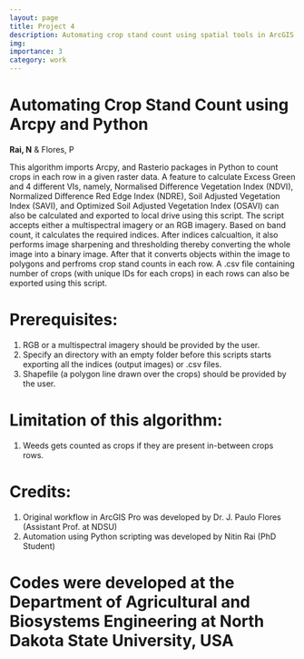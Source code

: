```yaml
---
layout: page
title: Project 4
description: Automating crop stand count using spatial tools in ArcGIS Pro
img:
importance: 3
category: work
---
```


# Automating Crop Stand Count using Arcpy and Python
<b>Rai, N</b> & Flores, P

This algorithm imports Arcpy, and Rasterio packages in Python to count crops in each row in a given raster data. A feature to calculate Excess Green and 4 different VIs, namely, Normalised Difference Vegetation Index (NDVI), Normalized Difference Red Edge Index (NDRE), Soil Adjusted Vegetation Index (SAVI), and Optimized Soil Adjusted Vegetation Index (OSAVI) can also be calculated and exported to local drive using this script. The script accepts either a multispectral imagery or an RGB imagery. Based on band count, it calculates the required indices. After indices calcualtion, it also performs image sharpening and thresholding thereby converting the whole image into a binary image. After that it converts objects within the image to polygons and perfroms crop stand counts in each row. A .csv file containing number of crops (with unique IDs for each crops) in each rows can also be exported using this script. 

# Prerequisites: 
1. RGB or a multispectral imagery should be provided by the user.
2. Specify an directory with an empty folder before this scripts starts exporting all the indices (output images) or .csv files.
3. Shapefile (a polygon line drawn over the crops) should be provided by the user.

# Limitation of this algorithm: 
1. Weeds gets counted as crops if they are present in-between crops rows.

# Credits:
1. Original workflow in ArcGIS Pro was developed by Dr. J. Paulo Flores (Assistant Prof. at NDSU)
2. Automation using Python scripting was developed by Nitin Rai (PhD Student)

# Codes were developed at the Department of Agricultural and Biosystems Engineering at North Dakota State University, USA
